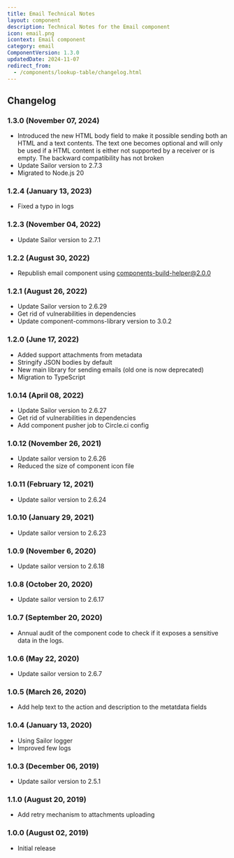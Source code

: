 ```yaml
---
title: Email Technical Notes
layout: component
description: Technical Notes for the Email component
icon: email.png
icontext: Email component
category: email
ComponentVersion: 1.3.0
updatedDate: 2024-11-07
redirect_from:
  - /components/lookup-table/changelog.html
---
```


## Changelog

### 1.3.0 (November 07, 2024)

* Introduced the new HTML body field to make it possible sending both an HTML and a text contents. The text one becomes optional and will only be used if a HTML content is either not supported by a receiver or is empty. The backward compatibility has not broken
* Update Sailor version to 2.7.3
* Migrated to Node.js 20

### 1.2.4 (January 13, 2023)

* Fixed a typo in logs

### 1.2.3 (November 04, 2022)

* Update Sailor version to 2.7.1

### 1.2.2 (August 30, 2022)

* Republish email component using components-build-helper@2.0.0

### 1.2.1 (August 26, 2022)

* Update Sailor version to 2.6.29
* Get rid of vulnerabilities in dependencies
* Update component-commons-library version to 3.0.2

### 1.2.0 (June 17, 2022)

* Added support attachments from metadata
* Stringify JSON bodies by default
* New main library for sending emails (old one is now deprecated)
* Migration to TypeScript

### 1.0.14 (April 08, 2022)

* Update Sailor version to 2.6.27
* Get rid of vulnerabilities in dependencies
* Add component pusher job to Circle.ci config

### 1.0.12 (November 26, 2021)

* Update sailor version to 2.6.26
* Reduced the size of component icon file

### 1.0.11 (February 12, 2021)

* Update sailor version to 2.6.24

### 1.0.10 (January 29, 2021)

* Update sailor version to 2.6.23

### 1.0.9 (November 6, 2020)

* Update sailor version to 2.6.18

### 1.0.8 (October 20, 2020)

* Update sailor version to 2.6.17

### 1.0.7 (September 20, 2020)

* Annual audit of the component code to check if it exposes a sensitive data in the logs.

### 1.0.6 (May 22, 2020)

* Update sailor version to 2.6.7

### 1.0.5 (March 26, 2020)

* Add help text to the action and description to the metatdata fields

### 1.0.4 (January 13, 2020)

* Using Sailor logger
* Improved few logs

### 1.0.3 (December 06, 2019)

* Update sailor version to 2.5.1

### 1.1.0 (August 20, 2019)

* Add retry mechanism to attachments uploading

### 1.0.0 (August 02, 2019)

* Initial release
